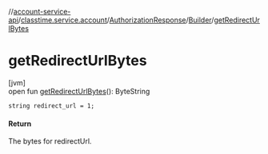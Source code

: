 //[account-service-api](../../../../index.md)/[classtime.service.account](../../index.md)/[AuthorizationResponse](../index.md)/[Builder](index.md)/[getRedirectUrlBytes](get-redirect-url-bytes.md)

# getRedirectUrlBytes

[jvm]\
open fun [getRedirectUrlBytes](get-redirect-url-bytes.md)(): ByteString

`string redirect_url = 1;`

#### Return

The bytes for redirectUrl.
